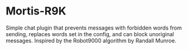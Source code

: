 # Mortis-R9K
Simple chat plugin that prevents messages with forbidden words from sending, replaces words set in the config, and can block unoriginal messages. Inspired by the Robot9000 algorithm by Randall Munroe.
